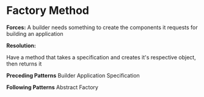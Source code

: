 # Factory Method

**Forces:**
A builder needs something to create the components it requests for building an application

**Resolution:**

Have a method that takes a specification and creates it's respective object, then returns it

**Preceding Patterns**
Builder
Application
Specification

**Following Patterns**
Abstract Factory